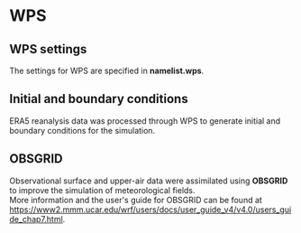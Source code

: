 # WPS
## WPS settings
The settings for WPS are specified in **namelist.wps**.
  
## Initial and boundary conditions
ERA5 reanalysis data was processed through WPS to generate initial and boundary conditions for the simulation.  

## OBSGRID
Observational surface and upper-air data were assimilated using **OBSGRID** to improve the simulation of meteorological fields.  
More information and the user's guide for OBSGRID can be found at https://www2.mmm.ucar.edu/wrf/users/docs/user_guide_v4/v4.0/users_guide_chap7.html.  

